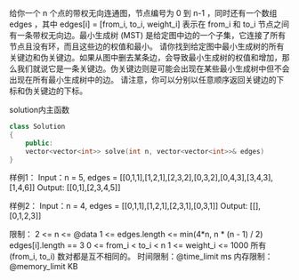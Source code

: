 给你一个 n 个点的带权无向连通图，节点编号为 0 到 n-1 ，同时还有一个数组 edges ，其中 edges[i] = [from_i, to_i, weight_i] 表示在 from_i 和 to_i 节点之间有一条带权无向边。最小生成树 (MST) 是给定图中边的一个子集，它连接了所有节点且没有环，而且这些边的权值和最小。
请你找到给定图中最小生成树的所有关键边和伪关键边。如果从图中删去某条边，会导致最小生成树的权值和增加，那么我们就说它是一条关键边。伪关键边则是可能会出现在某些最小生成树中但不会出现在所有最小生成树中的边。
请注意，你可以分别以任意顺序返回关键边的下标和伪关键边的下标。

solution内主函数
```cpp
class Solution
{
    public:
    vector<vector<int>> solve(int n, vector<vector<int>>& edges)
}
```

样例1：
Input：n = 5, edges = [[0,1,1],[1,2,1],[2,3,2],[0,3,2],[0,4,3],[3,4,3],[1,4,6]]
Output: [[0,1],[2,3,4,5]]

样例2：
Input：n = 4, edges = [[0,1,1],[1,2,1],[2,3,1],[0,3,1]]
Output: [[],[0,1,2,3]]

限制：
2 <= n <= @data
1 <= edges.length <= min(4*n, n * (n - 1) / 2)
edges[i].length == 3
0 <= from_i < to_i < n
1 <= weight_i <= 1000
所有 (from_i, to_i) 数对都是互不相同的。
时间限制：@time_limit ms
内存限制：@memory_limit KB